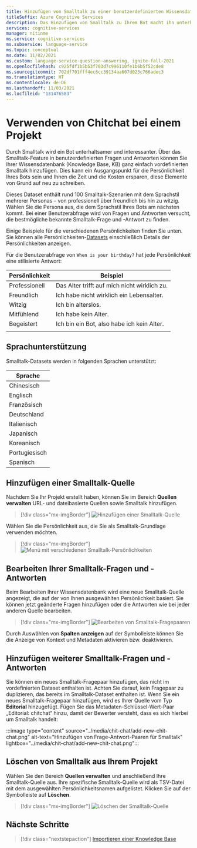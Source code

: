 ```yaml
---
title: Hinzufügen von Smalltalk zu einer benutzerdefinierten Wissensdatenbank zur Beantwortung von Fragen
titleSuffix: Azure Cognitive Services
description: Das Hinzufügen von Smalltalk zu Ihrem Bot macht ihn unterhaltsamer und interessanter, wenn Sie ein Projekt erstellen. Über benutzerdefinierte Fragen und Antworten können Sie Ihren Wissensdatenbanken ganz einfach vordefinierten Smalltalk hinzufügen.
services: cognitive-services
manager: nitinme
ms.service: cognitive-services
ms.subservice: language-service
ms.topic: conceptual
ms.date: 11/02/2021
ms.custom: language-service-question-answering, ignite-fall-2021
ms.openlocfilehash: c925fdf1b5b53f703d7c996110fe1b6b5f52cde8
ms.sourcegitcommit: 702df701fff4ec6cc39134aa607d023c766adec3
ms.translationtype: HT
ms.contentlocale: de-DE
ms.lasthandoff: 11/03/2021
ms.locfileid: "131476583"
---
```

# <a name="use-chitchat-with-a-project"></a>Verwenden von Chitchat bei einem Projekt

Durch Smalltalk wird ein Bot unterhaltsamer und interessanter. Über das Smalltalk-Feature in benutzerdefinierten Fragen und Antworten können Sie Ihrer Wissensdatenbank (Knowledge Base, KB) ganz einfach vordefinierten Smalltalk hinzufügen. Dies kann ein Ausgangspunkt für die Persönlichkeit Ihres Bots sein und Ihnen die Zeit und die Kosten ersparen, diese Elemente von Grund auf neu zu schreiben.

Dieses Dataset enthält rund 100 Smalltalk-Szenarien mit dem Sprachstil mehrerer Personas – von professionell über freundlich bis hin zu witzig. Wählen Sie die Persona aus, die dem Sprachstil Ihres Bots am nächsten kommt. Bei einer Benutzerabfrage wird von Fragen und Antworten versucht, die bestmögliche bekannte Smalltalk-Frage und -Antwort zu finden.

Einige Beispiele für die verschiedenen Persönlichkeiten finden Sie unten. Sie können alle Persönlichkeiten-[Datasets](https://github.com/microsoft/botframework-cli/blob/main/packages/qnamaker/docs/chit-chat-dataset.md) einschließlich Details der Persönlichkeiten anzeigen.

Für die Benutzerabfrage von `When is your birthday?` hat jede Persönlichkeit eine stilisierte Antwort:

<!-- added quotes so acrolinx doesn't score these sentences -->
|Persönlichkeit|Beispiel|
|--|--|
|Professionell|Das Alter trifft auf mich nicht wirklich zu.|
|Freundlich|Ich habe nicht wirklich ein Lebensalter.|
|Witzig|Ich bin alterslos.|
|Mitfühlend|Ich habe kein Alter.|
|Begeistert|Ich bin ein Bot, also habe ich kein Alter.|
||

## <a name="language-support"></a>Sprachunterstützung

Smalltalk-Datasets werden in folgenden Sprachen unterstützt:

|Sprache|
|--|
|Chinesisch|
|Englisch|
|Französisch|
|Deutschland|
|Italienisch|
|Japanisch|
|Koreanisch|
|Portugiesisch|
|Spanisch|

## <a name="add-chitchat-source"></a>Hinzufügen einer Smalltalk-Quelle
Nachdem Sie Ihr Projekt erstellt haben, können Sie im Bereich **Quellen verwalten** URL- und dateibasierte Quellen sowie Smalltalk hinzufügen.

> [!div class="mx-imgBorder"]
> ![Hinzufügen einer Smalltalk-Quelle](../media/chit-chat/add-source.png)

Wählen Sie die Persönlichkeit aus, die Sie als Smalltalk-Grundlage verwenden möchten.

> [!div class="mx-imgBorder"]
> ![Menü mit verschiedenen Smalltalk-Persönlichkeiten](../media/chit-chat/personality.png)

## <a name="edit-your-chitchat-questions-and-answers"></a>Bearbeiten Ihrer Smalltalk-Fragen und -Antworten

Beim Bearbeiten Ihrer Wissensdatenbank wird eine neue Smalltalk-Quelle angezeigt, die auf der von Ihnen ausgewählten Persönlichkeit basiert. Sie können jetzt geänderte Fragen hinzufügen oder die Antworten wie bei jeder anderen Quelle bearbeiten.

> [!div class="mx-imgBorder"]
> ![Bearbeiten von Smalltalk-Fragepaaren](../media/chit-chat/edit-chit-chat.png)

Durch Auswählen von **Spalten anzeigen** auf der Symbolleiste können Sie die Anzeige von Kontext und Metadaten aktivieren bzw. deaktivieren.

## <a name="add-more-chitchat-questions-and-answers"></a>Hinzufügen weiterer Smalltalk-Fragen und -Antworten

Sie können ein neues Smalltalk-Fragepaar hinzufügen, das nicht im vordefinierten Dataset enthalten ist. Achten Sie darauf, kein Fragepaar zu duplizieren, das bereits im Smalltalk-Dataset enthalten ist. Wenn Sie ein neues Smalltalk-Fragepaar hinzufügen, wird es Ihrer Quelle vom Typ **Editorial** hinzugefügt. Fügen Sie das Metadaten-Schlüssel-Wert-Paar „Editorial: chitchat“ hinzu, damit der Bewerter versteht, dass es sich hierbei um Smalltalk handelt:

:::image type="content" source="../media/chit-chat/add-new-chit-chat.png" alt-text="Hinzufügen von Frage-Antwort-Paaren für Smalltalk" lightbox="../media/chit-chat/add-new-chit-chat.png":::

## <a name="delete-chitchat-from-your-project"></a>Löschen von Smalltalk aus Ihrem Projekt

Wählen Sie den Bereich **Quellen verwalten** und anschließend Ihre Smalltalk-Quelle aus. Ihre spezifische Smalltalk-Quelle wird als TSV-Datei mit dem ausgewählten Persönlichkeitsnamen aufgelistet. Klicken Sie auf der Symbolleiste auf **Löschen**.

> [!div class="mx-imgBorder"]
> ![Löschen der Smalltalk-Quelle](../media/chit-chat/delete-chit-chat.png)

## <a name="next-steps"></a>Nächste Schritte

> [!div class="nextstepaction"]
> [Importieren einer Knowledge Base](./migrate-knowledge-base.md)
